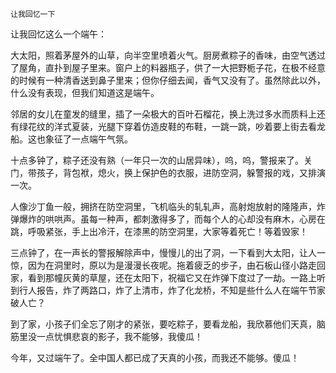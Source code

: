     让我回忆一下 

   让我回忆这么一个端午：

   大太阳，照着茅屋外的山草，向半空里喷着火气。厨房煮粽子的香味，由空气透过了屋角，直扑到屋子里来。窗户上的料器瓶子，供了一大把野栀子花，在极不经意的时候有一种清香送到鼻子里来；但你仔细去闻，香气又没有了。虽然除此以外，什么没有表现，但我们知道这是端午。

   邻居的女儿在童发的缝里，插了一朵极大的百叶石榴花，换上洗过多水而质料上还有绿花纹的洋式夏装，光腿下穿着仿造皮鞋的布鞋，一跳一跳，吵着要上街去看龙船。这也象征了一点端午气氛。

   十点多钟了，粽子还没有熟（一年只一次的山居异味），呜，呜，警报来了。关门，带孩子，背包袱，熄火，换上保护色的衣服，进防空洞，躲警报的戏，又排演一次。

   人像沙丁鱼一般，拥挤在防空洞里，飞机临头的轧轧声，高射炮放射的隆隆声，炸弹爆炸的哄哄声。虽每一种声，都刺激得多了，而每个人的心却没有麻木，心房在跳，呼吸紧张，手上出冷汗，在漆黑的防空洞里，大家等着死亡！等着毁家！

   三点钟了，在一声长的警报解除声中，慢慢儿的出了洞，一下看到大太阳，让人一惊，因为在洞里时，原以为是漫漫长夜呢。拖着疲乏的步子，由石板山径小路走回家，看到那幢灰黄的草屋，还在太阳下，祝福它又在炸弹下度过了一劫。一路上听到行人报告，炸了两路口，炸了上清市，炸了化龙桥，不知是些什么人在端午节家破人亡？

   到了家，小孩子们全忘了刚才的紧张，要吃粽子，要看龙船，我欣慕他们天真，脑筋里没一点忧惧悲哀的影子，我不能够，我傻瓜！

   今年，又过端午了。全中国人都已成了天真的小孩，而我还不能够。傻瓜！

